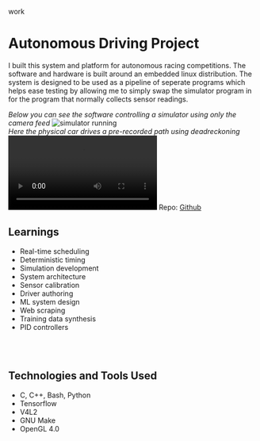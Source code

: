 work
# Autonomous Driving Project

I built this system and platform for autonomous racing competitions. The software and hardware is built around an embedded linux distribution. The system is designed to be used as a pipeline of seperate programs which helps ease testing by allowing me to simply swap the simulator program in for the program that normally collects sensor readings.

_Below you can see the software controlling a simulator using only the camera feed_
![simulator running](https://raw.githubusercontent.com/mrpossoms/AVC2017/master/example.gif)
<br/>
_Here the physical car drives a pre-recorded path using deadreckoning_
<video controls src="/video/out_for_a_spin.mov"></video>
Repo: [Github](https://github.com/mrpossoms/AVC2017)

## Learnings
* Real-time scheduling
* Deterministic timing
* Simulation development
* System architecture
* Sensor calibration
* Driver authoring
* ML system design
* Web scraping
* Training data synthesis
* PID controllers
<br/>
<br/>

## Technologies and Tools Used
* C, C++, Bash, Python
* Tensorflow
* V4L2
* GNU Make
* OpenGL 4.0
